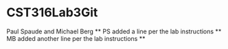 CST316Lab3Git
=============

Paul Spaude and Michael Berg
**
PS added a line per the lab instructions
**
MB added another line per the lab instructions
**